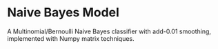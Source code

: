 # Naive Bayes Model

A Multinomial/Bernoulli Naive Bayes classifier with add-0.01 smoothing, implemented with Numpy matrix techniques.

